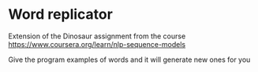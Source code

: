 # Word replicator

Extension of the Dinosaur assignment from the course 
https://www.coursera.org/learn/nlp-sequence-models

Give the program examples of words and it will generate new ones for you
